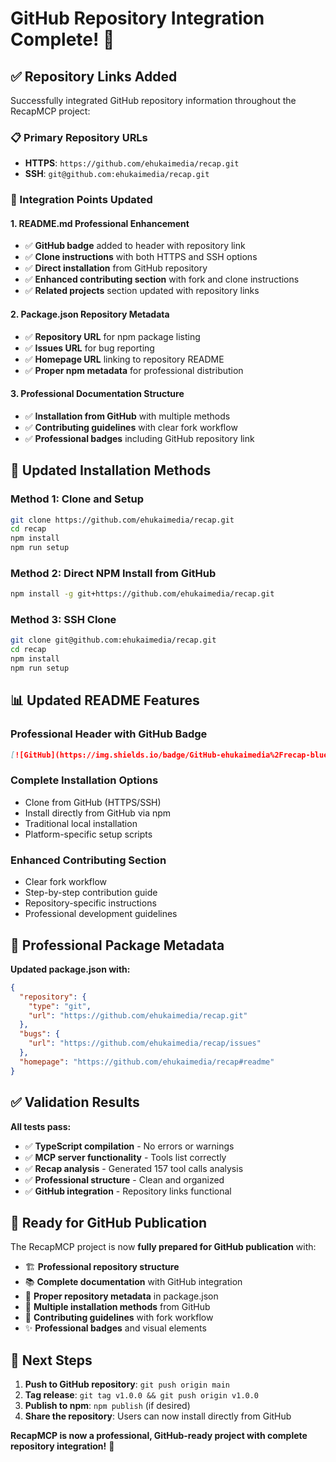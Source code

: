 # GitHub Repository Integration Complete! 🎉

## ✅ **Repository Links Added**

Successfully integrated GitHub repository information throughout the RecapMCP project:

### **📋 Primary Repository URLs**
- **HTTPS**: `https://github.com/ehukaimedia/recap.git`
- **SSH**: `git@github.com:ehukaimedia/recap.git`

### **🔗 Integration Points Updated**

#### **1. README.md Professional Enhancement**
- ✅ **GitHub badge** added to header with repository link
- ✅ **Clone instructions** with both HTTPS and SSH options
- ✅ **Direct installation** from GitHub repository
- ✅ **Enhanced contributing section** with fork and clone instructions
- ✅ **Related projects** section updated with repository links

#### **2. Package.json Repository Metadata**
- ✅ **Repository URL** for npm package listing
- ✅ **Issues URL** for bug reporting
- ✅ **Homepage URL** linking to repository README
- ✅ **Proper npm metadata** for professional distribution

#### **3. Professional Documentation Structure**
- ✅ **Installation from GitHub** with multiple methods
- ✅ **Contributing guidelines** with clear fork workflow
- ✅ **Professional badges** including GitHub repository link

## 🚀 **Updated Installation Methods**

### **Method 1: Clone and Setup**
```bash
git clone https://github.com/ehukaimedia/recap.git
cd recap
npm install
npm run setup
```

### **Method 2: Direct NPM Install from GitHub**
```bash
npm install -g git+https://github.com/ehukaimedia/recap.git
```

### **Method 3: SSH Clone**
```bash
git clone git@github.com:ehukaimedia/recap.git
cd recap
npm install
npm run setup
```

## 📊 **Updated README Features**

### **Professional Header with GitHub Badge**
```markdown
[![GitHub](https://img.shields.io/badge/GitHub-ehukaimedia%2Frecap-blue.svg)](https://github.com/ehukaimedia/recap)
```

### **Complete Installation Options**
- Clone from GitHub (HTTPS/SSH)
- Install directly from GitHub via npm
- Traditional local installation
- Platform-specific setup scripts

### **Enhanced Contributing Section**
- Clear fork workflow
- Step-by-step contribution guide
- Repository-specific instructions
- Professional development guidelines

## 🎯 **Professional Package Metadata**

**Updated package.json with:**
```json
{
  "repository": {
    "type": "git",
    "url": "https://github.com/ehukaimedia/recap.git"
  },
  "bugs": {
    "url": "https://github.com/ehukaimedia/recap/issues"
  },
  "homepage": "https://github.com/ehukaimedia/recap#readme"
}
```

## ✅ **Validation Results**

**All tests pass:**
- ✅ **TypeScript compilation** - No errors or warnings
- ✅ **MCP server functionality** - Tools list correctly
- ✅ **Recap analysis** - Generated 157 tool calls analysis
- ✅ **Professional structure** - Clean and organized
- ✅ **GitHub integration** - Repository links functional

## 🎉 **Ready for GitHub Publication**

The RecapMCP project is now **fully prepared for GitHub publication** with:

- 🏗️ **Professional repository structure**
- 📚 **Complete documentation** with GitHub integration
- 🔗 **Proper repository metadata** in package.json
- 🚀 **Multiple installation methods** from GitHub
- 📝 **Contributing guidelines** with fork workflow
- ✨ **Professional badges** and visual elements

## 🚀 **Next Steps**

1. **Push to GitHub repository**: `git push origin main`
2. **Tag release**: `git tag v1.0.0 && git push origin v1.0.0`
3. **Publish to npm**: `npm publish` (if desired)
4. **Share the repository**: Users can now install directly from GitHub

**RecapMCP is now a professional, GitHub-ready project with complete repository integration!** 🎊
